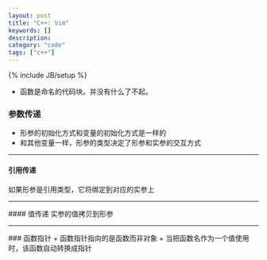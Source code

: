 ```yaml
--- 
layout: post 
title: "C++: Vim" 
keywords: [] 
description: 
category: "code" 
tags: ["c++"] 
--- 
```

{% include JB/setup %}


+ 函数是命名的代码块。并没有什么了不起。
### 参数传递
+ 形参的初始化方式和变量的初始化方式是一样的
+ 和其他变量一样，形参的类型决定了形参和实参的交互方式
<hr />

#### 引用传递
如果形参是引用类型，它将绑定到对应的实参上
<hr />
#### 值传递
实参的值拷贝到形参
<hr />
### 函数指针
+ 函数指针指向的是函数而非对象
+ 当把函数名作为一个值使用时，该函数自动转换成指针

